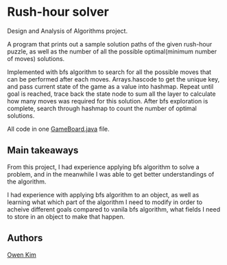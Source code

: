 # Rush-hour solver

Design and Analysis of Algorithms project.

A program that prints out a sample solution paths of the given rush-hour puzzle, as well as the number of all the possible optimal(minimum number of moves) solutions.

Implemented with bfs algorithm to search for all the possible moves that can be performed after each moves. 
Arrays.hascode to get the unique key, and pass current state of the game as a value into hashmap. 
Repeat until goal is reached, trace back the state node to sum all the layer to calculate how many moves was required for this solution. 
After bfs exploration is complete, search through hashmap to count the number of optimal solutions.

All code in one [GameBoard.java](https://github.com/owendhkim/rush-hour-solver-bfs/blob/main/untitled/src/GameBoard.java) file.

## Main takeaways

From this project, I had experience applying bfs algorithm to solve a problem, and in the meanwhile I was able to get better understandings of the algorithm.

I had experience with applying bfs algorithm to an object, as well as learning what which part of the algorithm I need to modify in order to acheive different goals compared to vanila bfs algorithm, what fields I need to store in an object to make that happen.


## Authors

[Owen Kim](https://www.linkedin.com/in/owen-kim-657249169/)

